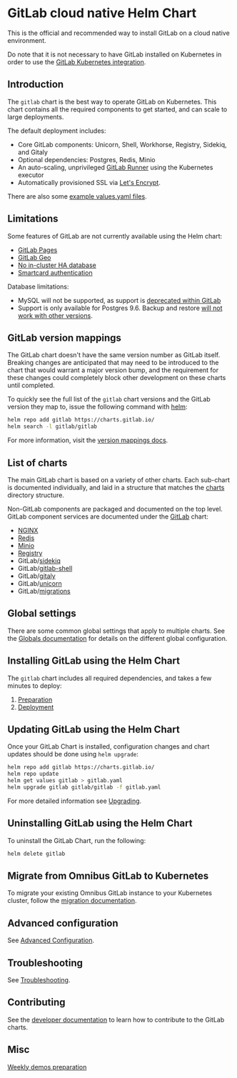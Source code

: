 # GitLab cloud native Helm Chart

This is the official and recommended way to install GitLab on a cloud native environment.

Do note that it is not necessary to have GitLab installed on Kubernetes in order to use
the [GitLab Kubernetes integration](https://docs.gitlab.com/ee/user/project/clusters/).

## Introduction

The `gitlab` chart is the best way to operate GitLab on Kubernetes. This chart
contains all the required components to get started, and can scale to large deployments.

The default deployment includes:

- Core GitLab components: Unicorn, Shell, Workhorse, Registry, Sidekiq, and Gitaly
- Optional dependencies: Postgres, Redis, Minio
- An auto-scaling, unprivileged [GitLab Runner](https://docs.gitlab.com/runner/) using the Kubernetes executor
- Automatically provisioned SSL via [Let's Encrypt](https://letsencrypt.org/).

There are also some [example values.yaml files](https://gitlab.com/gitlab-org/charts/gitlab/tree/master/examples).

## Limitations

Some features of GitLab are not currently available using the Helm chart:

- [GitLab Pages](https://gitlab.com/gitlab-org/charts/gitlab/issues/37)
- [GitLab Geo](https://gitlab.com/gitlab-org/charts/gitlab/issues/8)
- [No in-cluster HA database](https://gitlab.com/gitlab-org/charts/gitlab/issues/48)
- [Smartcard authentication](https://gitlab.com/gitlab-org/charts/gitlab/issues/988)

Database limitations:

- MySQL will not be supported, as support is [deprecated within GitLab](https://docs.gitlab.com/omnibus/settings/database.html#using-a-mysql-database-management-server-enterprise-edition-only)
- Support is only available for Postgres 9.6. Backup and restore [will not work with other versions](https://gitlab.com/gitlab-org/charts/gitlab/issues/852).

## GitLab version mappings

The GitLab chart doesn't have the same version number as GitLab itself.
Breaking changes are anticipated that may need to be introduced to the chart
that would warrant a major version bump, and the requirement for these changes
could completely block other development on these charts until completed.

To quickly see the full list of the `gitlab` chart versions and the GitLab version
they map to, issue the following command with [helm](installation/tools.md#helm):

```sh
helm repo add gitlab https://charts.gitlab.io/
helm search -l gitlab/gitlab
```

For more information, visit the [version mappings docs](installation/version_mappings.md).

## List of charts

The main GitLab chart is based on a variety of other charts. Each sub-chart is
documented individually, and laid in a structure that matches the
[charts](https://gitlab.com/gitlab-org/charts/gitlab/tree/master/charts) directory structure.

Non-GitLab components are packaged and documented on the top level. GitLab
component services are documented under the [GitLab](charts/gitlab/index.md) chart:

- [NGINX](charts/nginx/index.md)
- [Redis](charts/redis/index.md)
- [Minio](charts/minio/index.md)
- [Registry](charts/registry/index.md)
- GitLab/[sidekiq](charts/gitlab/sidekiq/index.md)
- GitLab/[gitlab-shell](charts/gitlab/gitlab-shell/index.md)
- GitLab/[gitaly](charts/gitlab/gitaly/index.md)
- GitLab/[unicorn](charts/gitlab/unicorn/index.md)
- GitLab/[migrations](charts/gitlab/migrations/index.md)

## Global settings

There are some common global settings that apply to multiple charts. See the
[Globals documentation](charts/globals.md) for details on the different global
configuration.

## Installing GitLab using the Helm Chart

The `gitlab` chart includes all required dependencies, and takes a few minutes
to deploy:

1. [Preparation](installation/index.md)
1. [Deployment](installation/deployment.md)

## Updating GitLab using the Helm Chart

Once your GitLab Chart is installed, configuration changes and chart updates
should be done using `helm upgrade`:

```sh
helm repo add gitlab https://charts.gitlab.io/
helm repo update
helm get values gitlab > gitlab.yaml
helm upgrade gitlab gitlab/gitlab -f gitlab.yaml
```

For more detailed information see [Upgrading](installation/upgrade.md).

## Uninstalling GitLab using the Helm Chart

To uninstall the GitLab Chart, run the following:

```sh
helm delete gitlab
```

## Migrate from Omnibus GitLab to Kubernetes

To migrate your existing Omnibus GitLab instance to your Kubernetes cluster,
follow the [migration documentation](installation/migration/index.md).

## Advanced configuration

See [Advanced Configuration](advanced/index.md).

## Troubleshooting

See [Troubleshooting](troubleshooting/index.md).

## Contributing

See the [developer documentation](development/index.md) to learn how to contribute
to the GitLab charts.

## Misc

[Weekly demos preparation](development/preparation/index.md)
